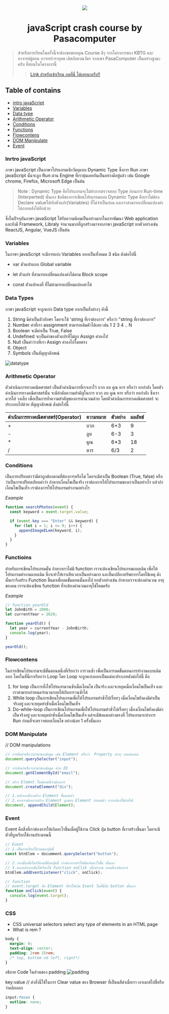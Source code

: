 <div align="center">
  <img src="Asset/javaScript crash course by pasacomputer Banner.jpg">
  <h1> javaScript crash course by Pasacomputer </h1>
</div>

> สำหรับการเรียนในครั้งนี้จะต้องขอขอบคุณ Course ดีๆ จากโครงการของ KBTG และอาจารย์ผู้สอน อาจารย์วรายุทธ เลิศกัลยาณวัตร จากเพจ PasaComputer เป็นอย่างสูงนะครับ ที่สอนในโครงการนี้
>> [Link สำหรับเข้าเรียน กดที่นี่ ได้เลยนะครับ!!](https://www.youtube.com/watch?v=Tz5Wk1yPlBE&feature=youtu.be)

## Table of contains

- [intro javaScript](#intro-javaScript)
- [Variables](#variables)
- [Data type](#data-types)
- [Arithmetic Operator](#Arithmetic-Operator)
- [Conditions](#conditions)
- [Functions](#functions)
- [Flowcontens](#Flowcontens)
- [DOM Manipulate](#DOM-Manipulate)
- [Event](#event)

### Inrtro javaScript

ภาษา javaScript เป็นภาษาโปรแกรมเชิงวัตถุแบบ Dynamic Type ซึ่งการ Run ภาษา javaScript นั้นจะถูก Run ผ่าน Engine ที่เราคุ้นเคยกันเป็นอย่างดีอยู่แล้ว เช่น Google chrome, Firefox, Microsoft Edge เป็นต้น

> Note : Dynamic Type คือโปรแกรมจะไม่ทำการตรวจสอบ Type ก่อนการ Run-time (Interperted) นั้นเอง ข้อดีของการเขียนโปรแกรมแบบ Dynamic Type คือเราไม่ต้อง Declare valueให้กับตัวแปร(Variables) ที่ไม่จำเป็นก่อน และเราสามารถเปลี่ยนแปลงค่าได้ภายหลังได้อีกด้วย

ซึ่งในปัจจุบันภาษา javaScript ได้รับความนิยมเป็นอย่างมากในการพัฒนา Web application และยังมี Framework, Libraly จำนวนมากที่ถูกสร้างมาจากภาษา javaScript ยกตัวอย่างเช่น ReactJS, Angular, VueJS เป็นต้น

### Variables

ในภาษา javaScript จะมีการแบ่ง Variables ออกเป็นทั้งหมด 3 ชนิด ดังต่อไปนี้

- var ตัวแปรแบบ Global variable

- let ตัวแปร ที่สามารถเปลี่ยนแปลงค่าได้ตาม Block scope

- const ตัวแปรคงที่ ที่ไม่สามารถเปลี่ยนแปลงค่าได้

### Data Types

ภาษา javaScript จะถูกแบ่ง Data type ออกเป็นสิ่งต่างๆ ดังนี้

1. String มีค่าเป็นตัวอักษร โดยจะใช้ 'string ที่เราต้องการ' หรือว่า "string ที่เราต้องการ"
2. Number ค่าที่เรา assignment สามารถเติมตัวได้เลย เช่น 1 2 3 4 .. N
3. Boolean จะมีค่าเป็น True, False
4. Undefined จะเป็นค่าของตัวแปรที่ไม่ถูก Assign ค่าลงไป
5. Null เป็นค่าว่างที่เรา Assign ค่าลงไปโดยตรง
6. Object
7. Symbols เป็นสัญญาลักษณ์

![datatype](Asset/Javascript-DataType.png)

### Arithmetic Operator

ตัวดำเนินการทางคณิตศาสตร์ เป็นตัวดำเนินการที่เราเอาไว้ บวก ลบ คูณ หาร หรือว่า ยกกำลัง โดยตัวดำเนินการทางคณิศาสตร์นั้น จะมีลำดับความสำคัญในการ บวก ลบ คูณ หาร หรือว่า ยกกำลัง ซึ่งเราควรใส่ วงเล็บ เพื่อเป็นการย้ำความสำคัญของการคำนวณด้วย โดยตัวดำเนินการทางคณิตศาสตร์ จะประกอบไปด้วย สัญญาลักษณ์ ดังต่อไปนี้

| ตำเนินการทางคณิตศาสตร์(Operator) | ความหมาย | ตัวอย่าง | ผลลัพธ์ |
| -------------------------------- | -------- | -------- | ------- |
| +                                | บวก      | 6+3      | 9       |
| -                                | ลูบ       | 6-3      | 3       |
| \*                               | คูณ      | 6\*3     | 18      |
| /                                | หาร      | 6/3      | 2       |

### Conditions

เป็นการเปรียบค่าว่ามีค่าถูกต้องตามที่ต้องการหรือไม่ โดยจะมีค่าเป็น Boolean (True, false) หรือว่าเป็นการเปรียบเทียบค่าว่า ถ้าหากเงื่อนไขเป็นจริง เราต้องการให้โปรแกรมของเราเป็นอย่างไร แล้วถ้าเงื่อนไขเป็นเท็จ เราต้องการให้โปรแกรมทำงานอย่างไร

_Example_

```js
function searchPhotos(event) {
  const keyword = event.target.value;

  if (event.key === "Enter" && keyword) {
    for (let i = 1; i <= 9; i++) {
      appendImageELem(keyword, i);
    }
  }
}
```

### Functioins

สำหรับการเขียนโปรแกรมนั้น ถ้าหากเราไม่มี function เราจะต้องเขียนโปรแกรมแบบเดิม เพื่อให้โปรแกรมทำงานแบบเดิม ซึ่งจะทำให้เราเสียเวลาเป็นอย่างมาก และสิ้นเปลืองทรัพยากรโดยใช้เหตุ ดังนั้นเราจึงสร้าง Function ขึ้นมาเพื่อลดขั้นตอนนั้นลงไป ยกตัวอย่างเช่น ถ้าหากเราจะต้องคำนวณ อายุ ของคน เราจะต้องเขียน function ที่จะต้องคำนวณอายุใช่ไหมครับ

_Example_

```js
// function yearOld
let JohnBith = 2000;
let currentYear = 2020;

function yearOld() {
  let year = currentYear - JohnBirth;
  console.log(year);
}

yearOld();
```

### Flowcontens

ในการเขียนโปรแกรมจะมีขั้นตอนหนึ่งที่เรียกว่า การวนซ้ำ เพื่อเป็นการลดขั้นตอนการทำงานแบบเดิมออก โดยในที่นี่เราเรียกว่า Loop โดย Loop จะถูกแบ่งออกเป็นแต่ละประเภทดังต่อไปนี้ คือ

1. for loop เป็นการสั่งให้โปรแกรมวนซ้ำเมื่อเงื่อนไข เป็นจริง และจะหยุดเมื่อเงื่อนไขเป็นเท็จ และเราสามารถกำหนดจำนวนรอบให้กับการวนซ้ำได้
2. While loop เป็นการเขียนโปรแกรมเพื่อให้โปรแกรมทำซ้ำไปเรื่อยๆ เมื่อเงื่อนไขยังคงมีค่าเป็นจริงอยู่ และจะหยุดทำซ้ำเมื่อเงื่อนไขเป็นเท็จ
3. Do-while-loop
   เป็นการเขียนโปรแกรมเพื่อให้โปรแกรมทำซ้ำไปเรื่อยๆ เมื่องเงื่อนไขยังคงมีค่าเป็นจริงอยู่ และจะหยุดทำซ้ำเมื่อเงื่อนไขเป็นเท็จ แต่จะมีข้อแตกต่างตรงที่ โปรแกรมจะทำการ Run ก่อนที่จะตรวจสอบเงื่อนไข อย่างน้อย 1 ครั้งนั้นเอง

### DOM Manipulate

// DOM manipulations

```js
// การดึงค่าหรือว่าอ่าน่าของข้อมูล เช่น Element หรือว่า  Property ต่างๆ มาแสดงผล
document.querySelector("input");

// การดึงค่าหรือว่าอ่าน่าของข้อมูล ด้วย ID
document.getElementById("email");

// สร้าง Elemnt ใหม่ตามที่เราต้องการ
document.createElement("div");

// 1.หลังจากที่เราสร้าง Element ขึ้นมาแล้ว
// 2.หากเราต้องการสร้าง Element ลูกของ Element ก่อนหน้า เราจะต้องใช้คำสั่งนี
document, appendChild(Element);
```

### Event

Event คือสิ่งที่เราต้องการให้เกิดอะไรขึ้นเมื่อผู้ใช้งาน Click ปุ่ม button ที่เราสร้างขึ้นมา โดยจะมีตัวที่ถูกเรียกใช้งานประมาณนี้

```js
// Event
// 1.เป็นการเรียกใช้งานของปุ่มนี้
const btnElem = documment.querySelector("button");

// 2.จากนั้นเมื่อไหร่ก็ตามที่มีกดปุ่มนี้ เราต้องการทำให้มันเกิดอะไรขึ้น นั้นเอง
// 3.และหลังจากนั้นให้เรียกใช้ function onClik เพื่อทำงาน ตามที่เราต้องการ
btnElem.addEventListener("click", onClick);

// function
// event.target คือ Element ที่ทำให้เกิด Event ในที่นี่คือ button นั้นเอง
function onClick(event) {
  console.log(event.target);
}
```

### CSS

- CSS universal selectors select any type of elements in an HTML page
- What is rem ?

```css
body {
  margin: 0;
  text-align: center;
  padding: 2rem 15rem;
  /* top, bottom nd left, rignt*/
}
```

อธิบาย Code ในส่วนของ padding
![padding](Asset/padding.png)

key:value // คำสั่งนี้ใช้ในการ Clear value ของ Browser ที่เป็นนสีดำเมื่อเรา เอาเมาส์ไปชี้หรือว่าคลิกออก

```css
input:focus {
  outline: none;
}
```
